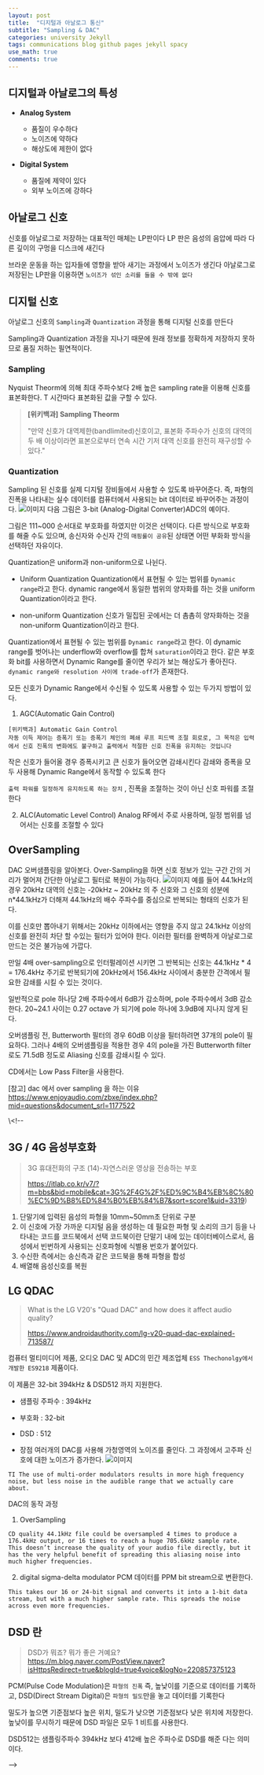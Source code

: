 ```yaml
---
layout: post
title:  "디지털과 아날로그 통신"
subtitle: "Sampling & DAC"
categories: university Jekyll
tags: communications blog github pages jekyll spacy
use_math: true
comments: true
---
```


## 디지털과 아날로그의 특성
- __Analog System__
  - 품질이 우수하다
  - 노이즈에 약하다
  - 해상도에 제한이 없다

- __Digital System__
  - 품질에 제약이 있다
  - 외부 노이즈에 강하다



## 아날로그 신호
신호를 아날로그로 저장하는 대표적인 매체는 LP판이다
LP 판은 음성의 음압에 따라 다른 깊이의 구멍을 디스크에 새긴다

브라운 운동을 하는 입자들에 영향을 받아 새기는 과정에서 노이즈가 생긴다
아날로그로 저장된는 LP판을 이용하면 ``노이즈가 섞인 소리를 들을 수 밖에 없다``

## 디지털 신호
아날로그 신호의 `Sampling`과 `Quantization` 과정을 통해 디지털 신호를 만든다

Sampling과 Quantization 과정을 지나기 때문에 원래 정보를 정확하게 저장하지 못하므로 품질 저하는 필연적이다.

### Sampling
  Nyquist Theorm에 의해 최대 주파수보다 2배 높은 sampling rate을 이용해 신호를 표본화한다.
  T 시간마다 표본화된 값을 구할 수 있다.

  > __[위키백과] Sampling Theorm__
  >
  > "만약 신호가 대역제한(bandlimited)신호이고, 표본화 주파수가 신호의 대역의 두 배 이상이라면 표본으로부터 연속 시간 기저 대역 신호를 완전히 재구성할 수 있다."
  >

### Quantization
  Sampling 된 신호를 실제 디지털 장비들에서 사용할 수 있도록 바꾸어준다. 즉, 파형의 진폭을 나타내는 실수 데이터를 컴퓨터에서 사용되는 bit 데이터로 바꾸어주는 과정이다.
  ![이미지](https://upload.wikimedia.org/wikipedia/commons/thumb/b/b7/3-bit_resolution_analog_comparison.png/220px-3-bit_resolution_analog_comparison.png)
  다음 그림은 3-bit (Analog-Digital Converter)ADC의 예이다.

  그림은 111~000 순서대로 부호화를 하였지만 이것은 선택이다. 다른 방식으로 부호화를 해줄 수도 있으며, 송신자와 수신자 간의 ``매핑룰이 공유``된 상태면 어떤 부화화 방식을 선택하던 자유이다.

  Quantization은 uniform과 non-uniform으로 나뉜다.

  - Uniform Quantization
    Quantization에서 표현될 수 있는 범위를 `Dynamic range`라고 한다.
    dynamic range에서 동일한 범위의 양자화를 하는 것을 uniform Quantization이라고 한다.

  - non-uniform Quantization
    신호가 밀집된 곳에서는 더 촘촘히 양자화하는 것을 non-uniform Quantization이라고 한다.

  Quantization에서 표현될 수 있는 범위를 `Dynamic range`라고 한다.
  이 dynamic range를 벗어나는 underflow와 overflow를 합쳐 `saturation`이라고 한다.
  같은 부호화 bit를 사용하면서 Dynamic Range를 줄이면 우리가 보는 해상도가 좋아진다. `dynamic range와 resolution 사이에 trade-off`가 존재한다.

  모든 신호가 Dynamic Range에서 수신될 수 있도록 사용할 수 있는 두가지 방법이 있다.

  1. AGC(Automatic Gain Control)
  ```
  [위키백과] Automatic Gain Control
  자동 이득 제어는 증폭기 또는 증폭기 체인의 폐쇄 루프 피드백 조절 회로로, 그 목적은 입력에서 신호 진폭의 변화에도 불구하고 출력에서 ​​적절한 신호 진폭을 유지하는 것입니다
  ```
  작은 신호가 들어올 경우 증폭시키고 큰 신호가 들어오면 감쇄시킨다
  감쇄와 증폭을 모두 사용해 Dynamic Range에서 동작할 수 있도록 한다

  ``출력 파워를 일정하게 유지하도록 하는 장치`` , 진폭을 조절하는 것이 아닌 신호 파워를 조절한다

  2. ALC(Automatic Level Control)
  Analog RF에서 주로 사용하며, 일정 범위를 넘어서는 신호를 조절할 수 있다



## OverSampling

DAC 오버샘플링을 알아본다.
Over-Sampling을 하면 신호 정보가 있는 구간 간의 거리가 멀어져 간단한 아날로그 필터로 복원이 가능하다.
![이미지](https://ekspertos.github.io/assets/img/university/2021-10-19-oversampling.PNG)
예를 들어 44.1kHz의 경우 20kHz 대역의 신호는 -20kHz ~ 20kHz 의 주 신호와 그 신호의 성분에 n*44.1kHz가 더해져 44.1kHz의 배수 주파수를 중심으로 반복되는 형태의 신호가 된다.

이를 신호만 뽑아내기 위해서는 20kHz 이하에서는 영향을 주지 않고 24.1kHz 이상의 신호를  완전히 차단 할 수있는 필터가 있어야 한다. 이러한 필터를 완벽하게 아날로그로 만드는 것은 불가능에 가깝다.

만일 4배 over-sampling으로 인터펄레이션 시키면 그 반복되는 신호는 44.1kHz * 4 = 176.4kHz 주기로 반복되기에 20kHz에서 156.4kHz 사이에서 충분한 간격에서 필요한 감쇄를 시킬 수 있는 것이다.

일반적으로 pole 하나당 2배 주파수에서 6dB가 감소하며, pole 주파수에서 3dB 감소한다. 20~24.1 사이는 0.27 octave 가 되기에 pole 하나에 3.9dB에 지나지 않게 된다.

오버샘플링 전, Butterworth 필터의 경우 60dB 이상을 필터하려면 37개의 pole이 필요하다. 그러나 4배의 오버샘플링을 적용한 경우 4의 pole을 가진 Butterworth filter로도 71.5dB 정도로 Aliasing 신호를 감쇄시킬 수 있다.

CD에서는 Low Pass Filter을 사용한다.


[참고] dac 에서 over sampling 을 하는 이유 https://www.enjoyaudio.com/zbxe/index.php?mid=questions&document_srl=1177522

\\<!--

## 3G / 4G 음성부호화
  > 3G 휴대전화의 구조 (14)-자연스러운 영상을 전송하는 부호
  >
  >https://itlab.co.kr/v7/?m=bbs&bid=mobile&cat=3G%2F4G%2F%ED%9C%B4%EB%8C%80%EC%9D%B8%ED%84%B0%EB%84%B7&sort=score1&uid=3319)


  1. 단말기에 입력된 음성의 파형을 10mm~50mm초 단위로 구분
  2. 이 신호에 가장 가까운 디지털 음을 생성하는 데 필요한 파형 및 소리의 크기 등을 나타내는 코드를 코드북에서 선택
    코드북이란 단말기 내에 있는 데이터베이스로서, 음성에서 빈번하게 사용되는 신호파형에 식별용 번호가 붙어있다.
  3. 수신한 측에서는 송신측과 같은 코드북을 통해 파형을 합성
  4.  배열해 음성신호를 복원


## LG QDAC
> What is the LG V20's "Quad DAC" and how does it affect audio quality?
>
> https://www.androidauthority.com/lg-v20-quad-dac-explained-713587/

컴퓨터 멀티미디어 제품, 오디오 DAC 및 ADC의 민간 제조업체 `ESS Thechonolgy에서 개발한 ES9218` 제품이다.

이 제품은 32-bit 394kHz & DSD512 까지 지원한다.
  - 샘플링 주파수 : 394kHz
  - 부호화 : 32-bit
  - DSD : 512

- 장점
여러개의 DAC를 사용해 가청영역의 노이즈를 줄인다. 그 과정에서 고주파 신호에 대한 노이즈가 증가한다.
![이미지](https://cdn57.androidauthority.net/wp-content/uploads/2016/09/Multiple-order-Modulator-performance.png.webp)
```
TI The use of multi-order modulators results in more high frequency noise, but less noise in the audible range that we actually care about.
```


DAC의 동작 과정
  1. OverSampling
  ```
  CD quality 44.1kHz file could be oversampled 4 times to produce a 176.4kHz output, or 16 times to reach a huge 705.6kHz sample rate. This doesn’t increase the quality of your audio file directly, but it has the very helpful benefit of spreading this aliasing noise into much higher frequencies.
  ```
  2. digital sigma-delta modulator
  PCM 데이터를 PPM bit stream으로 변환한다.
  ```
  This takes our 16 or 24-bit signal and converts it into a 1-bit data stream, but with a much higher sample rate. This spreads the noise across even more frequencies.
  ```

## DSD 란
> DSD가 뭐죠? 뭐가 좋은 거예요?
> https://m.blog.naver.com/PostView.naver?isHttpsRedirect=true&blogId=true4voice&logNo=220857375123

PCM(Pulse Code Modulation)은 ``파형의 진폭`` 즉, 높낮이를 기준으로 데이터를 기록하고, DSD(Direct Stream Digital)은 ``파형의 밀도``만을 놓고 데이터를 기록한다

밀도가 높으면 기준점보다 높은 위치, 밀도가 낮으면 기준점보다 낮은 위치에 저장한다.
높낮이를 무시하기 때문에 DSD 파일은 모두 1 비트를 사용한다.

DSD512는 샘플링주파수 394kHz 보다 412배 높은 주파수로 DSD를 해준 다는 의미이다.

-->
